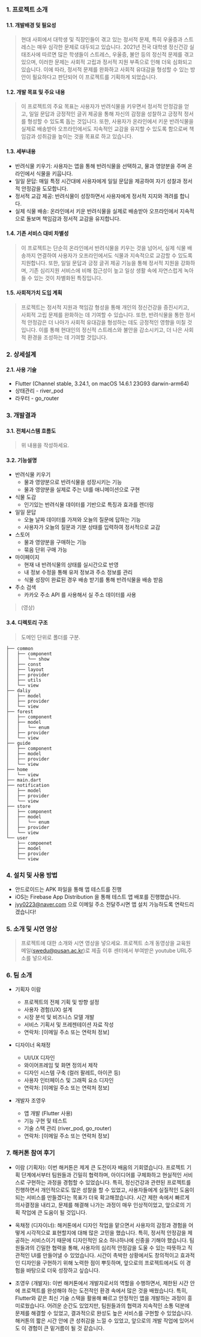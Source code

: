 ### 1. 프로젝트 소개
#### 1.1. 개발배경 및 필요성
> 현대 사회에서 대학생 및 직장인들이 겪고 있는 정서적 문제, 특히 우울증과 스트레스는 매우 심각한 문제로 대두되고 있습니다. 2021년 전국 대학생 정신건강 실태조사에 따르면 많은 학생들이 스트레스, 우울증, 불안 등의 정신적 문제를 겪고 있으며, 이러한 문제는 사회적 고립과 정서적 지원 부족으로 인해 더욱 심화되고 있습니다. 이에 따라, 정서적 문제를 완화하고 사회적 유대감을 형성할 수 있는 방안이 필요하다고 판단되어 이 프로젝트를 기획하게 되었습니다.

#### 1.2. 개발 목표 및 주요 내용
> 이 프로젝트의 주요 목표는 사용자가 반려식물을 키우면서 정서적 안정감을 얻고, 일일 문답과 긍정적인 글귀 제공을 통해 자신의 감정을 성찰하고 긍정적 정서를 형성할 수 있도록 돕는 것입니다. 또한, 사용자가 온라인에서 키운 반려식물을 실제로 배송받아 오프라인에서도 지속적인 교감을 유지할 수 있도록 함으로써 책임감과 성취감을 높이는 것을 목표로 하고 있습니다.

#### 1.3. 세부내용
- 반려식물 키우기: 사용자는 앱을 통해 반려식물을 선택하고, 물과 영양분을 주며 온라인에서 식물을 키웁니다.
- 일일 문답: 매일 특정 시간대에 사용자에게 일일 문답을 제공하여 자기 성찰과 정서적 안정감을 도모합니다.
- 정서적 교감 제공: 반려식물이 성장하면서 사용자에게 정서적 지지와 격려를 합니다.
- 실제 식물 배송: 온라인에서 키운 반려식물을 실제로 배송받아 오프라인에서 지속적으로 돌보며 책임감과 정서적 교감을 유지합니다.

#### 1.4. 기존 서비스 대비 차별성
> 이 프로젝트는 단순히 온라인에서 반려식물을 키우는 것을 넘어서, 실제 식물 배송까지 연결하여 사용자가 오프라인에서도 식물과 지속적으로 교감할 수 있도록 지원합니다. 또한, 일일 문답과 긍정 글귀 제공 기능을 통해 정서적 지원을 강화하며, 기존 심리지원 서비스에 비해 접근성이 높고 일상 생활 속에 자연스럽게 녹아들 수 있는 것이 차별화된 특징입니다.

#### 1.5. 사회적가치 도입 계획
> 프로젝트는 정서적 지원과 책임감 형성을 통해 개인의 정신건강을 증진시키고, 사회적 고립 문제를 완화하는 데 기여할 수 있습니다. 또한, 반려식물을 통한 정서적 안정감은 더 나아가 사회적 유대감을 형성하는 데도 긍정적인 영향을 미칠 것입니다. 이를 통해 현대인의 정신적 스트레스와 불안을 감소시키고, 더 나은 사회적 환경을 조성하는 데 기여할 것입니다.


### 2. 상세설계

#### 2.1. 사용 기술
- Flutter (Channel stable, 3.24.1, on macOS 14.6.1 23G93 darwin-arm64)
- 상태관리 - river_pod
- 라우터 - go_router

### 3. 개발결과
#### 3.1. 전체시스템 흐름도
> 위 내용을 작성하세요.

#### 3.2. 기능설명
- 반려식물 키우기
  - 물과 영양분으로 반려식물을 성장시키는 기능
  - 물과 영양분을 실제로 주는 UI를 애니메이션으로 구현
- 식물 도감
  - 인기있는 반려식물 데이터를 기반으로 특징과 효과를 렌더링
- 일일 문답
  - 오늘 날짜 데이터를 가져와 오늘의 질문에 답하는 기능
  - 사용자가 오늘의 질문과 기분 상태를 입력하여 정서적으로 교감
- 스토어
  - 물과 영양분을 구매하는 기능
  - 묶음 단위 구매 가능
- 마이페이지
  - 현재 내 반려식물의 상태를 실시간으로 반영
  - 내 정보 수정을 통해 유저 정보과 주소 정보를 관리
  - 식물 성장이 완료된 경우 배송 받기를 통해 반려식물을 배송 받음
- 주소 검색
  - 카카오 주소 API 를 사용해서 실 주소 데이터를 사용

> (영상)

#### 3.4. 디렉토리 구조
> 도메인 단위로 폴더를 구분.
```
├── common
│   ├── component
│   │   └── show
│   ├── const
│   ├── layout
│   ├── provider
│   ├── utils
│   └── view
├── daliy
│   ├── model
│   ├── provider
│   └── view
├── forest
│   ├── component
│   ├── model
│   │   └── enum
│   ├── provider
│   └── view
├── guide
│   ├── component
│   ├── model
│   ├── provider
│   └── view
├── home
│   └── view
├── main.dart
├── notification
│   ├── model
│   ├── provider
│   └── view
├── store
│   ├── component
│   ├── model
│   │   └── enum
│   ├── provider
│   └── view
└── user
    ├── compoenet
    ├── model
    ├── provider
    └── view
```

### 4. 설치 및 사용 방법
- 안드로이드는 APK 파일을 통해 앱 테스트를 진행
- iOS는 Firebase App Distribution 을 통해 테스트 앱 배포를 진행했습니다.
- jyy0223@naver.com 으로 이메일 주소 전달주시면 앱 설치 가능하도록 연락드리겠습니다!

### 5. 소개 및 시연 영상
> 프로젝트에 대한 소개와 시연 영상을 넣으세요.
> 프로젝트 소개 동영상을 교육원 메일(swedu@pusan.ac.kr)로 제출 이후 센터에서 부여받은 youtube URL주소를 넣으세요.

### 6. 팀 소개
- 기획자 이람
  - 프로젝트의 전체 기획 및 방향 설정
  - 사용자 경험(UX) 설계
  - 시장 분석 및 비즈니스 모델 개발
  - 서비스 기획서 및 프레젠테이션 자료 작성
  - 연락처: [이메일 주소 또는 연락처 정보]

- 디자이너 옥채정
  - UI/UX 디자인
  - 와이어프레임 및 화면 정의서 제작
  - 디자인 시스템 구축 (컬러 팔레트, 아이콘 등)
  - 사용자 인터페이스 및 그래픽 요소 디자인
  - 연락처: [이메일 주소 또는 연락처 정보]

- 개발자 조영우
  - 앱 개발 (Flutter 사용)
  - 기능 구현 및 테스트
  - 기술 스택 관리 (river_pod, go_router)
  - 연락처: [이메일 주소 또는 연락처 정보]

### 7. 해커톤 참여 후기
- 이람 (기획자): 이번 해커톤은 제게 큰 도전이자 배움의 기회였습니다. 프로젝트 기획 단계에서부터 팀원들과 긴밀히 협력하며, 아이디어를 구체화하고 현실적인 서비스로 구현하는 과정을 경험할 수 있었습니다. 특히, 정신건강과 관련된 프로젝트를 진행하면서 개인적으로도 많은 성찰을 할 수 있었고, 사용자들에게 실질적인 도움이 되는  서비스를 만들겠다는 목표가 더욱 확고해졌습니다. 시간 제한 속에서 빠르게 의사결정을 내리고, 문제를 해결해 나가는 과정이 매우 인상적이었고, 앞으로의 기획 작업에 큰 도움이 될 것입니다.

- 옥채정 (디자이너): 해커톤에서 디자인 작업을 맡으면서 사용자의 감정과 경험을 어떻게 시각적으로 표현할지에 대해 많은 고민을 했습니다. 특히, 정서적 안정감을 제공하는 서비스이기 때문에 디자인적인 요소 하나하나에 신중을 기해야 했습니다. 팀원들과의 긴밀한 협력을 통해, 사용자의 심리적 안정감을 도울 수 있는 따뜻하고 직관적인 UI를 만들어낼 수 있었습니다. 시간이 촉박한 상황에서도 창의적이고 효과적인 디자인을 구현하기 위해 노력한 점이 뿌듯하며, 앞으로의 프로젝트에서도 이 경험을  바탕으로 더욱 성장하고 싶습니다.

- 조영우 (개발자): 이번 해커톤에서 개발자로서의 역할을 수행하면서, 제한된 시간 안에 프로젝트를 완성해야 하는 도전적인 환경 속에서 많은 것을 배웠습니다. 특히, Flutter와 같은 최신 기술 스택을 활용해 빠르고 안정적인 앱을 개발하는 과정이 흥미로웠습니다. 어려운 순간도 있었지만, 팀원들과의 협력과 지속적인 소통 덕분에 문제를 해결할 수 있었고, 결과적으로 완성도 높은 서비스를 구현할 수 있었습니다. 해커톤의 짧은 시간 안에 큰 성취감을 느낄 수 있었고, 앞으로의 개발 작업에 있어서도 이 경험이 큰 밑거름이 될 것 같습니다.
